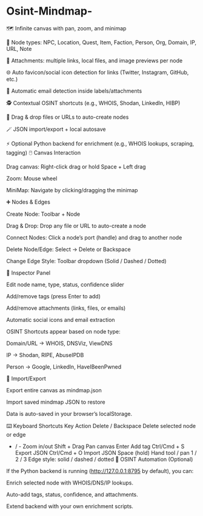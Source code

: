 # Osint-Mindmap-


🗺️ Infinite canvas with pan, zoom, and minimap

🧍 Node types: NPC, Location, Quest, Item, Faction, Person, Org, Domain, IP, URL, Note

🔗 Attachments: multiple links, local files, and image previews per node

🌐 Auto favicon/social icon detection for links (Twitter, Instagram, GitHub, etc.)

📨 Automatic email detection inside labels/attachments

🕵️ Contextual OSINT shortcuts (e.g., WHOIS, Shodan, LinkedIn, HIBP)

🧭 Drag & drop files or URLs to auto-create nodes

🪄 JSON import/export + local autosave

⚡ Optional Python backend for enrichment (e.g., WHOIS lookups, scraping, tagging)
🖱️ Canvas Interaction



Drag canvas: Right-click drag or hold Space + Left drag

Zoom: Mouse wheel

MiniMap: Navigate by clicking/dragging the minimap

➕ Nodes & Edges

Create Node: Toolbar + Node

Drag & Drop: Drop any file or URL to auto-create a node

Connect Nodes: Click a node’s port (handle) and drag to another node

Delete Node/Edge: Select → Delete or Backspace

Change Edge Style: Toolbar dropdown (Solid / Dashed / Dotted)

🧭 Inspector Panel

Edit node name, type, status, confidence slider

Add/remove tags (press Enter to add)

Add/remove attachments (links, files, or emails)

Automatic social icons and email extraction

OSINT Shortcuts appear based on node type:

Domain/URL → WHOIS, DNSViz, ViewDNS

IP → Shodan, RIPE, AbuseIPDB

Person → Google, LinkedIn, HaveIBeenPwned

🧰 Import/Export

Export entire canvas as mindmap.json

Import saved mindmap JSON to restore

Data is auto-saved in your browser’s localStorage.

⌨️ Keyboard Shortcuts
Key	Action
Delete / Backspace	Delete selected node or edge
+ / -	Zoom in/out
Shift + Drag	Pan canvas
Enter	Add tag
Ctrl/Cmd + S	Export JSON
Ctrl/Cmd + O	Import JSON
Space (hold)	Hand tool / pan
1 / 2 / 3	Edge style: solid / dashed / dotted
🧠 OSINT Automation (Optional)

If the Python backend is running (http://127.0.0.1:8795 by default), you can:

Enrich selected node with WHOIS/DNS/IP lookups.

Auto-add tags, status, confidence, and attachments.

Extend backend with your own enrichment scripts.
